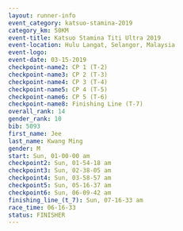 ```yaml
---
layout: runner-info 
event_category: katsuo-stamina-2019 
category_km: 50KM 
event-title: Katsuo Stamina Titi Ultra 2019 
event-location: Hulu Langat, Selangor, Malaysia 
event-logo: 
event-date: 03-15-2019 
checkpoint-name2: CP 1 (T-2) 
checkpoint-name3: CP 2 (T-3) 
checkpoint-name4: CP 3 (T-4) 
checkpoint-name5: CP 4 (T-5) 
checkpoint-name6: CP 5 (T-6) 
checkpoint-name8: Finishing Line (T-7) 
overall_rank: 14
gender_rank: 10
bib: 5093
first_name: Jee
last_name: Kwang Ming
gender: M
start: Sun, 01-00-00 am
checkpoint2: Sun, 01-54-18 am
checkpoint3: Sun, 02-38-05 am
checkpoint4: Sun, 03-58-57 am
checkpoint5: Sun, 05-16-37 am
checkpoint6: Sun, 06-09-42 am
finishing_line_(t_7): Sun, 07-16-33 am
race_time: 06-16-33
status: FINISHER
---
```

